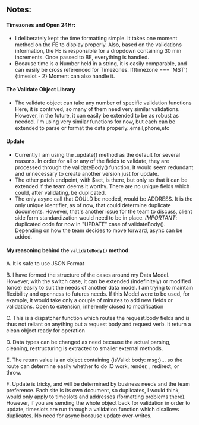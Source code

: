 ## Notes:


#### Timezones and Open 24Hr:
* I deliberately kept the time formatting simple. It takes one moment method on the FE to display properly. Also, based on the validations information, the FE is responsible for a dropdown containing 30 min increments. Once passed to BE, everything is handled.
* Because time is a Number held in a string, it is easily comparable, and can easily be cross referenced for Timezones.  If(timezone === 'MST'){timeslot - 2} Moment can also handle it.

#### The Validate Object Library
* The validate object can take any number of specific validation functions
 Here, it is contrived, so many of them need very similar validations.
However, in the future, it can easily be extended to be as robust as needed.
 I'm using very similar functions for now, but each can be extended to
parse or format the data properly..email,phone,etc

#### Update
* Currently I am using the .update() method as the default for several reasons. In order for all or any of the fields to validate, they are processed through the validateBody() function.
It would seem redundant and unnecessary to create another version just for update.
* The other patch endpoint, with $set, is there, but only so that it can be extended if the team deems it worthy.  There are no unique fields which could, after validating, be duplicated.
* The only async call that COULD be needed, would be ADDRESS.  It is the only unique identifier, as of now, that could determine duplicate documents.  However, that's another issue for the team to discuss, client side form standardization would need to be in place.  *IMPORTANT*: duplicated code for now in "UPDATE" case of validateBody(). Depending on how the team decides to move forward, async can be added.


#### My reasoning behind the `validateBody()` method:
 A. It is safe to use JSON Format

 B. I have formed the structure of the cases around my Data Model.
 However, with the switch case, it can be
 extended (indefinitely) or modified (once)
 easily to suit the needs of another data model. I am trying to
 maintain flexibility and openness to futures needs. If this Model
 were to be used, for example, it would take only a couple of minutes
 to add new fields or validations. Open to extension, inherently closed
 to modification

 C. This is a dispatcher function which routes the request.body fields
 and is thus not reliant on anything but a request body and request verb.
 It return a clean object ready for operation

 D. Data types can be changed as need because the actual parsing, cleaning,
 restructuring is extracted to smaller external methods.

 E. The return value is an object containing {isValid: body: msg:}...
 so the route can determine easily whether to do IO work, render, , redirect, or throw.

 F. Update is tricky, and will be determined by business needs and the team
 preference. Each site is its own document, so duplicates, I would think,
 would only apply to timeslots and addresses (formatting problems
 there). However, if you are sending the whole object back for validation in order to update, timeslots are run through a validation function which disallows duplicates.  No need for async because update over-writes.  
